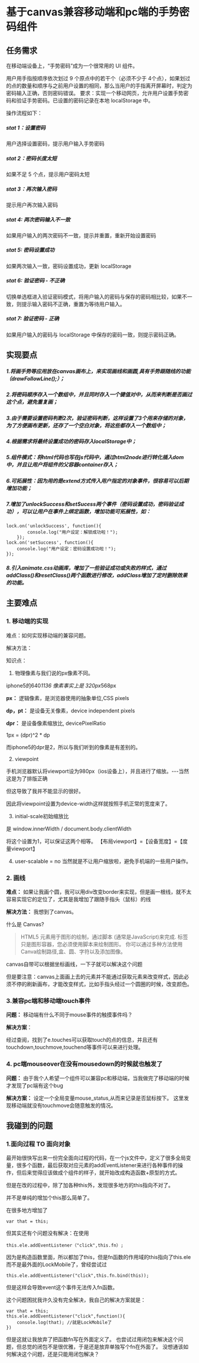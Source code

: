 # 基于canvas兼容移动端和pc端的手势密码组件

## 任务需求
在移动端设备上，“手势密码”成为一个很常用的 UI 组件。

用户用手指按顺序依次划过 9 个原点中的若干个（必须不少于 4个点），如果划过的点的数量和顺序与之前用户设置的相同，那么当用户的手指离开屏幕时，判定为密码输入正确，否则密码错误。
要求：实现一个移动网页，允许用户设置手势密码和验证手势密码。已设置的密码记录在本地 localStorage 中。

操作流程如下：
##### stat 1：设置密码
用户选择设置密码，提示用户输入手势密码
##### stat 2：密码长度太短
如果不足 5 个点，提示用户密码太短
##### stat 3：再次输入密码
提示用户再次输入密码
##### stat 4: 两次密码输入不一致
如果用户输入的两次密码不一致，提示并重置，重新开始设置密码
##### stat 5: 密码设置成功
如果两次输入一致，密码设置成功，更新 localStorage
##### stat 6: 验证密码 - 不正确
切换单选框进入验证密码模式，将用户输入的密码与保存的密码相比较，如果不一致，则提示输入密码不正确，重置为等待用户输入。
##### stat 7: 验证密码 - 正确
如果用户输入的密码与 localStorage 中保存的密码一致，则提示密码正确。



## 实现要点
##### 1.将画手势等应用放在canvas画布上，来实现画线和画圆,具有手势跟随线的功能（drawFollowLine();）；
##### 2.将密码顺序存入一个数组中，并且同时存入一个键值对中，从而来判断是否画过这个点，避免重复画；
##### 3.由于需要设置密码判断2次，验证密码判断，这样设置了3个用来存储的对象，为了方便画布更新，还存了一个空白对象，将这些都存入一个数组中；
##### 4.根据需求将最终设置成功的密码存入localStorage中；
##### 5.组件模式：将html代码也写在js代码中，通过html2node进行转化插入dom中，并且让用户将组件的父容器container存入；
##### 6.可拓展性：因为用的是extend方式传入用户指定的对象事件，很容易可以后期增加功能；
##### 7.增加了unlockSuccess和setSucess两个事件（密码设置成功，密码验证成功），可以让用户在事件上绑定函数，增加功能可拓展性，如：

```
lock.on('unlockSuccess', function(){
        console.log("用户设定：解锁成功啦！");
    });
lock.on('setSuccess', function(){
    console.log("用户设定：密码设置成功啦！");
});
```
##### 8.引入animate.css动画库，增加了一些验证成功或失败的样式，通过addClass()和resetClass()两个函数进行修改，addClass增加了定时删除效果的功能。





## 主要难点

### 1. 移动端的实现

难点：如何实现移动端的兼容问题。

解决方法：
<meta name="viewport" content="width=device-width,initial-scale=1,user-scalable=no">

知识点：

1. 物理像素与我们说的px像素不同。

iphone5的640*1136 像素事实上是 320px*568px

**px：**
逻辑像素，是浏览器使用的抽象单位,CSS pixels

**dp，pt：**
是设备无关像素，device independent pixels

**dpr：**
是设备像素缩放比, devicePixelRatio

1px = (dpr)^2 * dp

而iphone5的dpr是2，所以与我们听到的像素是有差别的。

2. viewpoint

手机浏览器默认将viewport设为980px（ios设备上），并且进行了缩放。---当然这是为了排版正确

但这导致了我并不能显示的很好。

因此将viewpoint设置为device-width这样就按照手机正常的宽度来了。

3. initial-scale初始缩放比

是 window.innerWidth / document.body.clientWidth

将这个设置为1，可以保证这两个相等。
【布局viewport】=【设备宽度】=【度量viewport】

4. user-scalable = no
当然就是不让用户缩放啦，避免手机端的一些用户操作。



### 2. 画线

**难点：**
如果让我画个圆，我可以用div改变border来实现，但是画一根线，就不太容易实现它的定位了，尤其是我增加了跟随手指头（鼠标）的线

**解决方法：**
我想到了canvas。

什么是 Canvas?


> HTML5 <canvas> 元素用于图形的绘制，通过脚本 (通常是JavaScript)来完成.
> <canvas> 标签只是图形容器，您必须使用脚本来绘制图形。
> 你可以通过多种方法使用Canva绘制路径,盒、圆、字符以及添加图像。

canvas自带可以根据坐标画线，一下子就可以解决这个问题

但是要注意：canvas上面画上去的元素并不能通过获取元素来改变样式，因此必须不停的刷新画布，才能改变样式，比如手指头经过一个圆圈的时候，改变颜色。

### 3.兼容pc端和移动端touch事件

**问题：**
移动端有什么不同于mouse事件的触摸事件吗？

**解决方案**：

经过查阅，找到了e.touches可以获取touch的点的信息，并且还有touchdown,touchmove,touchend等事件可以来进行处理。

### 4. pc端mouseover在没有mousedown的时候就也触发了

**问题：**
由于我个人希望一个组件可以兼容pc和移动端，当我做完了移动端的时候才发现了pc端有这个bug

**解决方案：**
设定一个全局变量mouse_status,从而来记录是否鼠标按下。
这里发现移动端就没有touchmove会随意触发的情况。





## 我碰到的问题

### 1.面向过程 TO 面向对象

最开始很快写出来一份完全面向过程的代码，在一个js文件中，定义了很多全局变量，很多个函数，最后获取对应元素的addEventListener来进行各种事件的操作，但后来觉得应该做成个组件的样子，就开始改成构造函数+原型的方式。

但是在改的过程中，除了加各种this外，发现很多地方的this指向不对了。

并不是单纯的增加个this那么简单了。

在很多地方增加了
```
var that = this;
```
但其实还有个问题没有解决：在使用
```
this.ele.addEventListener（"click",this.fn）;
```
因为是构造函数里面，所以都加了this，但是fn函数的作用域的this指向了this.ele而不是最外面的LockMobile了，曾经尝试过

```
this.ele.addEventListener("click",this.fn.bind(this));
```
但是这样会导致event这个事件无法传入fn函数。

这个问题困扰我许久没有完全解决，我自己的解决方案就是：

```
var that = this;
this.ele.addEventListener("click",function(){
    console.log(that); //就是LockMobile了
})
```

但是这就让我放弃了把函数fn写在外面定义了。
也尝试过用闭包来解决这个问题，但总觉的闭包不是很优雅，于是还是放弃单独写个fn在外面了。
没想通该如何解决这个问题，还是只能用闭包解决？
